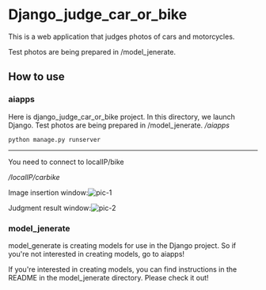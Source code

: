 # Django_judge_car_or_bike
This is a web application that judges photos of cars and motorcycles.

Test photos are being prepared in /model_jenerate.

## How to use
### aiapps
Here is django_judge_car_or_bike project.
In this directory, we launch Django.
Test photos are being prepared in /model_jenerate.
*/aiapps*
```
python manage.py runserver
```
---
You need to connect to localIP/bike

*/localIP/carbike*

Image insertion window:![pic-1](https://i.gyazo.com/6901183645950ada345c30b2883d64b7.png)

Judgment result window:![pic-2](https://i.gyazo.com/f0e767a81692a5ac17bd9ad9208ab683.png)


### model_jenerate
model_generate is creating models for use in the Django project.
So if you're not interested in creating models, go to aiapps!

If you're interested in creating models, you can find instructions in the README in the model_jenerate directory. Please check it out!
